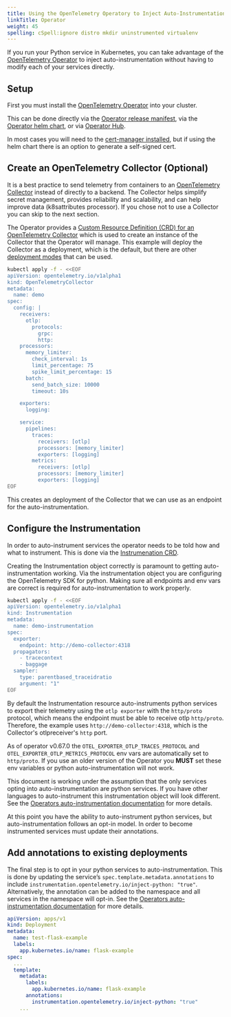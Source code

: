 ```yaml
---
title: Using the OpenTelemetry Operatory to Inject Auto-Instrumentation
linkTitle: Operator
weight: 45
spelling: cSpell:ignore distro mkdir uninstrumented virtualenv
---
```


If you run your Python service in Kubernetes, you can take advantage of the [OpenTelemetry Operator](https://github.com/open-telemetry/opentelemetry-operator) to inject auto-instrumentation without having to modify each of your services directly.

## Setup

First you must install the [OpenTelemetry Operator](https://github.com/open-telemetry/opentelemetry-operator) into your cluster.

This can be done directly via the [Operator release manifest](https://github.com/open-telemetry/opentelemetry-operator#getting-started), via the [Operator helm chart](https://github.com/open-telemetry/opentelemetry-helm-charts/tree/main/charts/opentelemetry-operator#opentelemetry-operator-helm-chart), or via [Operator Hub](https://operatorhub.io/operator/opentelemetry-operator).  

In most cases you will need to the [cert-manager installed](https://cert-manager.io/docs/installation/), but if using the helm chart there is an option to generate a self-signed cert.

## Create an OpenTelemetry Collector (Optional)

It is a best practice to send telemetry from containers to an [OpenTelemetry Collector](../../../../collector/) instead of directly to a backend.  The Collector helps simplify secret management, provides reliability and scalability, and can help improve data (k8sattributes processor).  If you chose not to use a Collector you can skip to the next section.

The Operator provides a [Custom Resource Definition (CRD) for an OpenTelemetry Collector](https://github.com/open-telemetry/opentelemetry-operator/blob/main/docs/api.md#opentelemetrycollector) which is used to create an instance of the Collector that the Operator will manage. This example will deploy the Collector as a deployment, which is the default, but there are other [deployment modes](https://github.com/open-telemetry/opentelemetry-operator#deployment-modes) that can be used.

```bash
kubectl apply -f - <<EOF
apiVersion: opentelemetry.io/v1alpha1
kind: OpenTelemetryCollector
metadata:
  name: demo
spec:
  config: |
    receivers:
      otlp:
        protocols:
          grpc:
          http:
    processors:
      memory_limiter:
        check_interval: 1s
        limit_percentage: 75
        spike_limit_percentage: 15
      batch:
        send_batch_size: 10000
        timeout: 10s

    exporters:
      logging:

    service:
      pipelines:
        traces:
          receivers: [otlp]
          processors: [memory_limiter]
          exporters: [logging]
        metrics:
          receivers: [otlp]
          processors: [memory_limiter]
          exporters: [logging]
EOF
```
This creates an deployment of the Collector that we can use as an endpoint for the auto-instrumentation.

## Configure the Instrumentation

In order to auto-instrument services the operator needs to be told how and what to instrument.  This is done via the [Instrumenation CRD](https://github.com/open-telemetry/opentelemetry-operator/blob/main/docs/api.md#instrumentation).

Creating the Instrumentation object correctly is paramount to getting auto-instrumentation working.  Via the instrumentation object you are  configuring the OpenTelemetry SDK for python. Making sure all endpoints and env vars are correct is required for auto-instrumentation to work properly.


```bash
kubectl apply -f - <<EOF
apiVersion: opentelemetry.io/v1alpha1
kind: Instrumentation
metadata:
  name: demo-instrumentation
spec:
  exporter:
    endpoint: http://demo-collector:4318
  propagators:
    - tracecontext
    - baggage
  sampler:
    type: parentbased_traceidratio
    argument: "1"
EOF
```

By default the Instrumentation resource auto-instruments python services to export their telemetry using the `otlp exporter` with the `http/proto` protocol, which means the endpoint must be able to receive otlp `http/proto`.  Therefore, the example uses `http://demo-collector:4318`, which is the Collector's otlpreceiver's `http` port.

As of operator v0.67.0 the `OTEL_EXPORTER_OTLP_TRACES_PROTOCOL` and `OTEL_EXPORTER_OTLP_METRICS_PROTOCOL` env vars are automatically set to `http/proto`.  If you use an older version of the Operator you **MUST** set these env variables or python auto-instrumentation will not work.

This document is working under the assumption that the only services opting into auto-instrumentation are python services.  If you have other languages to auto-instrument this instrumentation object will look different.  See the [Operators auto-instrumentation documentation](https://github.com/open-telemetry/opentelemetry-operator/blob/main/README.md#opentelemetry-auto-instrumentation-injection) for more details.

At this point you have the ability to auto-instrument python services, but auto-instrumentation follows an opt-in model.  In order to become instrumented services must update their annotations.

## Add annotations to existing deployments

The final step is to opt in your python services to auto-instrumentation.  This is done by updating the service’s `spec.template.metadata.annotations` to include `instrumentation.opentelemetry.io/inject-python: "true"`.  Alternatively, the annotation can be added to the namespace and all services in the namespace will opt-in.   See the [Operators auto-instrumentation documentation](https://github.com/open-telemetry/opentelemetry-operator/blob/main/README.md#opentelemetry-auto-instrumentation-injection) for more details.

```yaml
apiVersion: apps/v1
kind: Deployment
metadata:
  name: test-flask-example
  labels:
    app.kubernetes.io/name: flask-example
spec:
  ...
  template:
    metadata:
      labels:
        app.kubernetes.io/name: flask-example
      annotations:
        instrumentation.opentelemetry.io/inject-python: "true"
    ...
```





